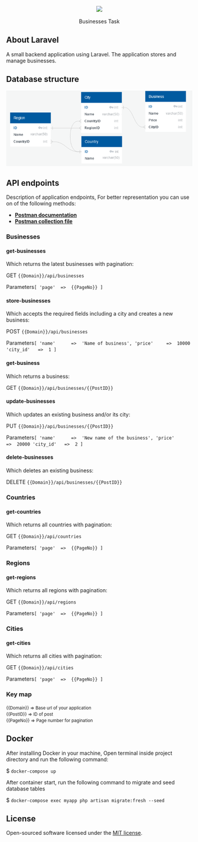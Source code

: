 <p align="center"><a href="https://tresle.com" target="_blank"><img src="https://tresle.com/img/tresle_logo_footer.svg" width="400"></a></p>

<p align="center">
Businesses Task
</p>

## About Laravel

A small backend application using Laravel. The application stores and manage businesses.

## Database structure

<img src="https://raw.githubusercontent.com/Islam350/tresle-businesses/master/DBD.png">

## API endpoints

Description of application endpoints, For better representation you can use on of the following methods:
- **[Postman documentation](https://documenter.getpostman.com/view/9092339/TWDdiDYM)**
- **[Postman collection file](https://raw.githubusercontent.com/Islam350/tresle-businesses/master/Tresle%20Businesses.postman_collection.json)**

### Businesses

#### get-businesses
Which returns the latest businesses with pagination:

GET `{{Domain}}/api/businesses`

Parameters`
[
    'page'  =>  {{PageNo}}
]
`


#### store-businesses
Which accepts the required fields including a city and creates a new business:

POST `{{Domain}}/api/businesses`

Parameters`
[
'name'      =>  'Name of business',
'price'     =>  10000
'city_id'   =>  1
]
`


#### get-business
Which returns a business:

GET `{{Domain}}/api/businesses/{{PostID}}`

#### update-businesses
Which updates an existing business and/or its city:

PUT `{{Domain}}/api/businesses/{{PostID}}`

Parameters`
[
'name'      =>  'New name of the business',
'price'     =>  20000
'city_id'   =>  2
]
`

#### delete-businesses
Which deletes an existing business:

DELETE `{{Domain}}/api/businesses/{{PostID}}`


### Countries

#### get-countries
Which returns all countries with pagination:

GET `{{Domain}}/api/countries`

Parameters`
[
'page'  =>  {{PageNo}}
]
`

### Regions

#### get-regions
Which returns all regions with pagination:

GET `{{Domain}}/api/regions`

Parameters`
[
'page'  =>  {{PageNo}}
]
`

### Cities

#### get-cities
Which returns all cities with pagination:

GET `{{Domain}}/api/cities`

Parameters`
[
'page'  =>  {{PageNo}}
]
`

### **Key map**
<small>{{Domain}} => Base url of your application</small><br>
<small>{{PostID}} => ID of post </small><br>
<small>{{PageNo}} => Page number for pagination </small>

## **Docker**
<p>After installing Docker in your machine, Open terminal inside project directory and run the following command:</p>

&dollar; `docker-compose up` <br>
<p>After container start, run the following command to migrate and seed database tables</p>

&dollar; `docker-compose exec myapp php artisan migrate:fresh --seed`

## License

Open-sourced software licensed under the [MIT license](https://opensource.org/licenses/MIT).
